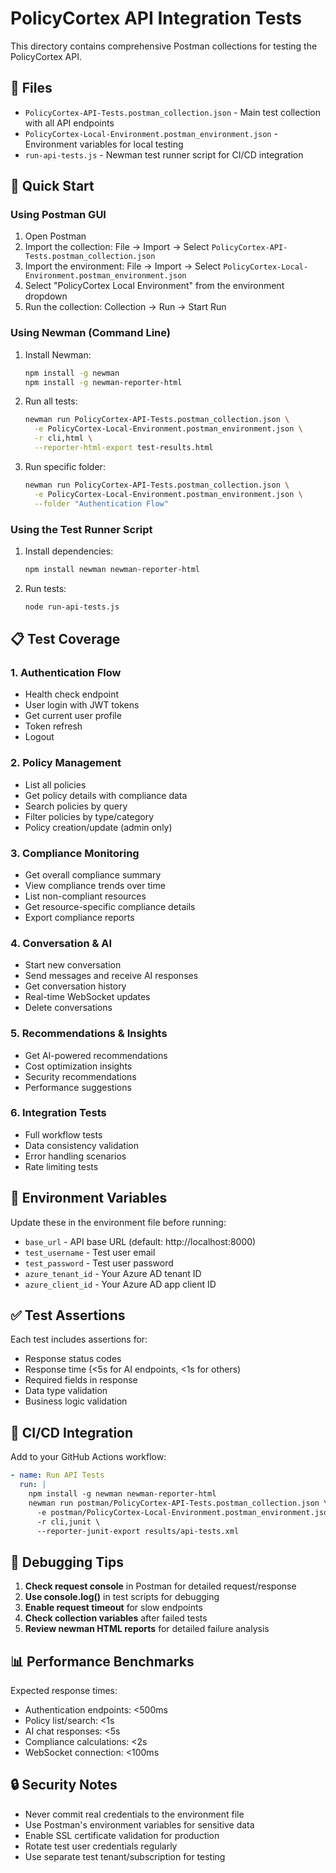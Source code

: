 # PolicyCortex API Integration Tests

This directory contains comprehensive Postman collections for testing the PolicyCortex API.

## 📁 Files

- `PolicyCortex-API-Tests.postman_collection.json` - Main test collection with all API endpoints
- `PolicyCortex-Local-Environment.postman_environment.json` - Environment variables for local testing
- `run-api-tests.js` - Newman test runner script for CI/CD integration

## 🚀 Quick Start

### Using Postman GUI

1. Open Postman
2. Import the collection: File → Import → Select `PolicyCortex-API-Tests.postman_collection.json`
3. Import the environment: File → Import → Select `PolicyCortex-Local-Environment.postman_environment.json`
4. Select "PolicyCortex Local Environment" from the environment dropdown
5. Run the collection: Collection → Run → Start Run

### Using Newman (Command Line)

1. Install Newman:
   ```bash
   npm install -g newman
   npm install -g newman-reporter-html
   ```

2. Run all tests:
   ```bash
   newman run PolicyCortex-API-Tests.postman_collection.json \
     -e PolicyCortex-Local-Environment.postman_environment.json \
     -r cli,html \
     --reporter-html-export test-results.html
   ```

3. Run specific folder:
   ```bash
   newman run PolicyCortex-API-Tests.postman_collection.json \
     -e PolicyCortex-Local-Environment.postman_environment.json \
     --folder "Authentication Flow"
   ```

### Using the Test Runner Script

1. Install dependencies:
   ```bash
   npm install newman newman-reporter-html
   ```

2. Run tests:
   ```bash
   node run-api-tests.js
   ```

## 📋 Test Coverage

### 1. Authentication Flow
- Health check endpoint
- User login with JWT tokens
- Get current user profile
- Token refresh
- Logout

### 2. Policy Management
- List all policies
- Get policy details with compliance data
- Search policies by query
- Filter policies by type/category
- Policy creation/update (admin only)

### 3. Compliance Monitoring
- Get overall compliance summary
- View compliance trends over time
- List non-compliant resources
- Get resource-specific compliance details
- Export compliance reports

### 4. Conversation & AI
- Start new conversation
- Send messages and receive AI responses
- Get conversation history
- Real-time WebSocket updates
- Delete conversations

### 5. Recommendations & Insights
- Get AI-powered recommendations
- Cost optimization insights
- Security recommendations
- Performance suggestions

### 6. Integration Tests
- Full workflow tests
- Data consistency validation
- Error handling scenarios
- Rate limiting tests

## 🔧 Environment Variables

Update these in the environment file before running:

- `base_url` - API base URL (default: http://localhost:8000)
- `test_username` - Test user email
- `test_password` - Test user password
- `azure_tenant_id` - Your Azure AD tenant ID
- `azure_client_id` - Your Azure AD app client ID

## ✅ Test Assertions

Each test includes assertions for:
- Response status codes
- Response time (<5s for AI endpoints, <1s for others)
- Required fields in response
- Data type validation
- Business logic validation

## 🔄 CI/CD Integration

Add to your GitHub Actions workflow:

```yaml
- name: Run API Tests
  run: |
    npm install -g newman newman-reporter-html
    newman run postman/PolicyCortex-API-Tests.postman_collection.json \
      -e postman/PolicyCortex-Local-Environment.postman_environment.json \
      -r cli,junit \
      --reporter-junit-export results/api-tests.xml
```

## 🐛 Debugging Tips

1. **Check request console** in Postman for detailed request/response
2. **Use console.log()** in test scripts for debugging
3. **Enable request timeout** for slow endpoints
4. **Check collection variables** after failed tests
5. **Review newman HTML reports** for detailed failure analysis

## 📊 Performance Benchmarks

Expected response times:
- Authentication endpoints: <500ms
- Policy list/search: <1s
- AI chat responses: <5s
- Compliance calculations: <2s
- WebSocket connection: <100ms

## 🔒 Security Notes

- Never commit real credentials to the environment file
- Use Postman's environment variables for sensitive data
- Enable SSL certificate validation for production
- Rotate test user credentials regularly
- Use separate test tenant/subscription for testing